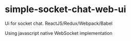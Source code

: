# simple-socket-chat-web-ui
Ui for socket chat. ReactJS/Redux/Webpack/Babel

Using javascript native WebSocket implementation

